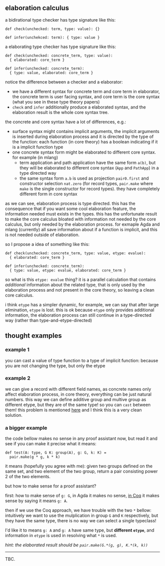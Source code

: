 ## elaboration calculus

a bidirational type checker has type signature like this:

```
def check(unchecked: term, type: value): {}

def infer(unchekced: term): { type: value }
```

a elaborating type checker has type signature like this:

```
def check(unchecked: concrete_term, type: value):
  { elaborated: core_term }

def infer(unchecked: concrete_term):
  { type: value, elaborated: core_term }
```

notice the difference between a checker and a elaborator:
* we have a different syntax for concrete term and core term in elaborator, the concrete term is user facing syntax, and core term is the core syntax (what you see in these type theory papers)
* `check` and `infer` additionally produce a elaborated syntax, and the elaboration result is the whole core syntax tree.

the concrete and core syntax have a lot of differences, e.g.:

* surface syntax might contains implicit arguments, the implicit arguments is inserted during elaboration process and it is directed by the type of the function: each function (in core theory) has a boolean indicating if it is a implicit function type
* one concrete syntax form might be elaborated to different core syntax. for example (in mlang)
   * term application and path application have the same form `a(b)`, but they will be elaborated to different core syntax (`App` and `PathApp`) in a type directed way
   * the same syntax form `a.b` is used as projection `pair0.first` and constructor selection `nat.zero` (for record types, `pair.make` where `make` is the single constructor for record types). they have completely different form in core syntax

as we can see, elaboration process is type directed. this has the consequence that if you want some cool elaboration feature, the information needed must exists in the types. this has the unfortunate result to make the core calculus bloated with information not needed by the core calculus, but only needed by the elaboration process. for exmaple Agda and mlang (currently) all save information about if a function is implicit, and this is not needed outside of elaboration.

so I propose a idea of something like this:


```
def check(unchecked: concrete_term, type: value, etype: evalue):
  { elaborated: core_term }

def infer(unchecked: concrete_term):
  { type: value, etype: evalue, elaborated: core_term }
```

so what is this `etype: evalue` thing? it is a parallel calculation that contains *additional* information about the related type, that is only used by the elaboration process and not present in the core theory, so leaving a clean core calculus.

i think `etype` has a simpler dynamic, for example, we can say that after large elimination, `etype` is lost. this is ok because `etype` only provides additional information, the elaboration process can still continue in a type-directed way (rather than type-and-etype-directed)


## thought examples

### example 1

you can cast a value of type function to a type of implicit function: because you are not changing the type, but only the etype


### example 2

we can give a record with different field names, as concrete names only affect elaboration process, in core theory, everything can be just natural numbers. this way we can define additive group and multive group as different etype, but they are of the same type! so you can `cast` between them! this problem is mentioned [here](https://jiggerwit.wordpress.com/2018/09/18/a-review-of-the-lean-theorem-prover/) and I think this is a very clean solution.

### a bigger example

the code bellow makes no sense in any proof assistant now, but read it and see if you can make it precise what it means: 

```
def test(A: type, G K: group(A), g: G, k: K) = 
  pair.make(g * g, k * k)
```

it means (hopefully you agree with me): given two groups defined on the same set, and two element of the two group, return a pair consisting power 2 of the two elements.

but how to make sense for a proof assistant?

first: how to make sense of `g: G`, in Agda it makes no sense, [in Coq](https://coq.inria.fr/refman/addendum/implicit-coercions.html#coercion-to-a-type) it makes sense by saying it means `g: A`. 

then if we use the Coq approach, we have trouble with the two `*` bellow: intuitively we want to use the mulplication in group `G` and `K` respectively, but they have the same type, there is no way we can select a single typeclass!

I'd like it to means `g: A` and `g: A` have same type, but **different `etype`**, and information in `etype` is used in resolving what `*` is used.

*hint: the elaborated result should be `pair.make(G.*(g, g), K.*(k, k))`*


---

TBC.